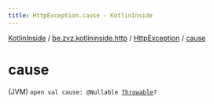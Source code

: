 ```yaml
---
title: HttpException.cause - KotlinInside
---
```


[KotlinInside](../../index.html) / [be.zvz.kotlininside.http](../index.html) / [HttpException](index.html) / [cause](./cause.html)

# cause

(JVM) `open val cause: @Nullable `[`Throwable`](https://kotlinlang.org/api/latest/jvm/stdlib/kotlin/-throwable/index.html)`?`
